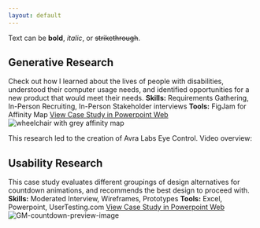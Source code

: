 ```yaml
---
layout: default
---
```


Text can be **bold**, _italic_, or ~~strikethrough~~.

## Generative Research
Check out how I learned about the lives of people with disabilities, understood their computer usage needs, and identified opportunities for a new product that would meet their needs.
**Skills:** Requirements Gathering, In-Person Recruiting, In-Person Stakeholder interviews
**Tools:** FigJam for Affinity Map
[View Case Study in Powerpoint Web](https://onedrive.live.com/view.aspx?resid=1F24325A97A0C49E!5280&ithint=file%2cpptx&wdo=2&authkey=!ACFtK_EJj5nhzDg)
![wheelchair with grey affinity map](https://github.com/rishikapadia7/uxr-portfolio/assets/3195747/0296343f-8200-4987-8a45-b50814a00a6f)

This research led to the creation of Avra Labs Eye Control. Video overview:

## Usability Research
This case study evaluates different groupings of design alternatives for countdown animations, and recommends the best design to proceed with.
**Skills:** Moderated Interview, Wireframes, Prototypes
**Tools:** Excel, Powerpoint, UserTesting.com
[View Case Study in Powerpoint Web](https://onedrive.live.com/view.aspx?resid=1F24325A97A0C49E!5287&ithint=file%2cpptx&wdo=2&authkey=!AFyoeSh2u_VF_No)
![GM-countdown-preview-image](https://github.com/rishikapadia7/uxr-portfolio/assets/3195747/e3920f79-361a-4daa-baeb-eda8f701611f)
